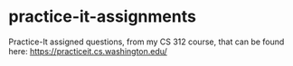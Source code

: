 # practice-it-assignments
Practice-It assigned questions, from my CS 312 course, that can be found here: https://practiceit.cs.washington.edu/
